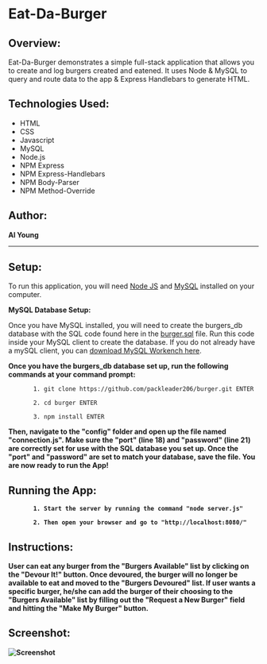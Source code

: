 # Eat-Da-Burger

## Overview:

Eat-Da-Burger demonstrates a simple full-stack application that allows you to create and log burgers created and eatened. It uses Node & MySQL to query and route data to the app & Express Handlebars to generate HTML.

## Technologies Used:
- HTML
- CSS
- Javascript
- MySQL
- Node.js
- NPM Express
- NPM Express-Handlebars
- NPM Body-Parser
- NPM Method-Override

## Author:

<strong>Al Young</strong>
<hr>

## Setup:

To run this application, you will need <a href="https://nodejs.org/en/download/">Node JS</a> and <a href="https://dev.mysql.com/doc/refman/5.6/en/installing.html">MySQL</a> installed on your computer.

<strong>MySQL Database Setup:</strong>

Once you have MySQL installed, you will need to create the burgers_db database with the SQL code found here in the <a href="https://github.com/packleader206/burger/blob/master/burger.sql">burger.sql</a> file. Run this code inside your MySQL client to create the database.  If you do not already have a mySQL client, you can <a href="https://dev.mysql.com/downloads/workbench/">download MySQL Workench here</a>.

<strong>Once you have the burgers_db database set up, run the following commands at your command prompt:</strong>

           1. git clone https://github.com/packleader206/burger.git ENTER
           
           2. cd burger ENTER
           
           3. npm install ENTER
           
<strong>Then, navigate to the "config" folder and open up the file named "connection.js".  Make sure the "port" (line 18) and "password" (line 21) are correctly set for use with the SQL database you set up.  Once the "port" and "password" are set to match your database, save the file.  You are now ready to run the App!             
                      
           
## Running the App:

           1. Start the server by running the command "node server.js"
           
           2. Then open your browser and go to "http://localhost:8080/"


## Instructions:

User can eat any burger from the "Burgers Available" list by clicking on the "Devour It!" button.  Once devoured, the burger will no longer be available to eat and moved to the "Burgers Devoured" list.  If user wants a specific burger, he/she can add the burger of their choosing to the "Burgers Available" list by filling out the "Request a New Burger" field and hitting the "Make My Burger" button. 

## Screenshot:
            
 <img src="https://packleader206.github.io/burger/public/assets/img/screenshot.png" alt="Screenshot">
 
 <br>
